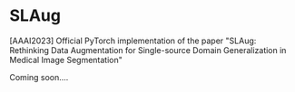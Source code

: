 # SLAug
[AAAI2023] Official PyTorch implementation of the paper "SLAug: Rethinking Data Augmentation for Single-source Domain Generalization in Medical Image Segmentation"

Coming soon....
